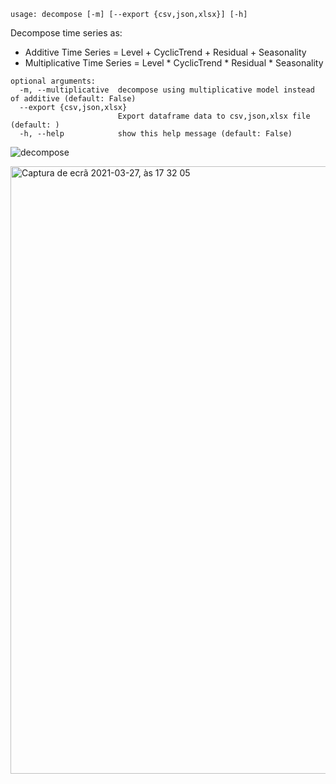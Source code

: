 ```text
usage: decompose [-m] [--export {csv,json,xlsx}] [-h]
```

Decompose time series as:
- Additive Time Series = Level + CyclicTrend + Residual + Seasonality
- Multiplicative Time Series = Level * CyclicTrend *
Residual * Seasonality

```
optional arguments:
  -m, --multiplicative  decompose using multiplicative model instead of additive (default: False)
  --export {csv,json,xlsx}
                        Export dataframe data to csv,json,xlsx file (default: )
  -h, --help            show this help message (default: False)
```

![decompose](https://user-images.githubusercontent.com/25267873/112729282-4c337480-8f23-11eb-913c-f30e5c0ef459.png)

<img width="972" alt="Captura de ecrã 2021-03-27, às 17 32 05" src="https://user-images.githubusercontent.com/25267873/112729352-9157a680-8f23-11eb-9db7-6ecc760a4a25.png">
